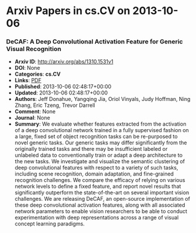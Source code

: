 # Arxiv Papers in cs.CV on 2013-10-06
### DeCAF: A Deep Convolutional Activation Feature for Generic Visual Recognition
- **Arxiv ID**: http://arxiv.org/abs/1310.1531v1
- **DOI**: None
- **Categories**: **cs.CV**
- **Links**: [PDF](http://arxiv.org/pdf/1310.1531v1)
- **Published**: 2013-10-06 02:48:17+00:00
- **Updated**: 2013-10-06 02:48:17+00:00
- **Authors**: Jeff Donahue, Yangqing Jia, Oriol Vinyals, Judy Hoffman, Ning Zhang, Eric Tzeng, Trevor Darrell
- **Comment**: None
- **Journal**: None
- **Summary**: We evaluate whether features extracted from the activation of a deep convolutional network trained in a fully supervised fashion on a large, fixed set of object recognition tasks can be re-purposed to novel generic tasks. Our generic tasks may differ significantly from the originally trained tasks and there may be insufficient labeled or unlabeled data to conventionally train or adapt a deep architecture to the new tasks. We investigate and visualize the semantic clustering of deep convolutional features with respect to a variety of such tasks, including scene recognition, domain adaptation, and fine-grained recognition challenges. We compare the efficacy of relying on various network levels to define a fixed feature, and report novel results that significantly outperform the state-of-the-art on several important vision challenges. We are releasing DeCAF, an open-source implementation of these deep convolutional activation features, along with all associated network parameters to enable vision researchers to be able to conduct experimentation with deep representations across a range of visual concept learning paradigms.



